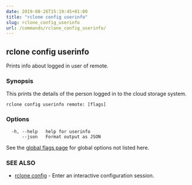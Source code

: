 ```yaml
---
date: 2019-08-26T15:19:45+01:00
title: "rclone config userinfo"
slug: rclone_config_userinfo
url: /commands/rclone_config_userinfo/
---
```

## rclone config userinfo

Prints info about logged in user of remote.

### Synopsis


This prints the details of the person logged in to the cloud storage
system.


```
rclone config userinfo remote: [flags]
```

### Options

```
  -h, --help   help for userinfo
      --json   Format output as JSON
```

See the [global flags page](/flags/) for global options not listed here.

### SEE ALSO

* [rclone config](/commands/rclone_config/)	 - Enter an interactive configuration session.

